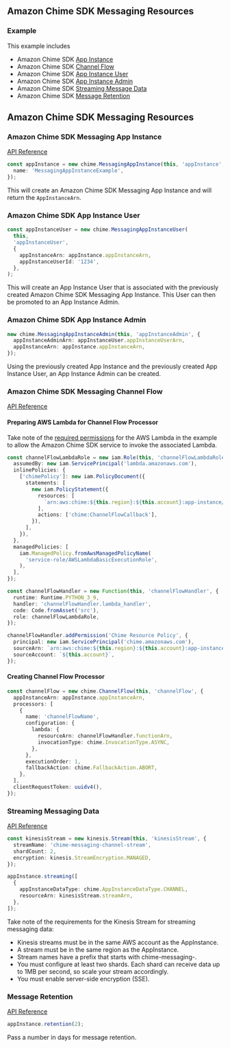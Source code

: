 ## Amazon Chime SDK Messaging Resources

### Example

This example includes

- Amazon Chime SDK [App Instance](https://docs.aws.amazon.com/chime-sdk/latest/dg/create-app-instance.html)
- Amazon Chime SDK [Channel Flow](https://docs.aws.amazon.com/chime-sdk/latest/dg/using-channel-flows.html)
- Amazon Chime SDK [App Instance User](https://docs.aws.amazon.com/chime-sdk/latest/dg/create-app-instance-user.html)
- Amazon Chime SDK [App Instance Admin](https://docs.aws.amazon.com/chime-sdk/latest/dg/auth-by-role.html#appinstanceadmin)
- Amazon Chime SDK [Streaming Message Data](https://docs.aws.amazon.com/chime-sdk/latest/dg/streaming-export.html)
- Amazon Chime SDK [Message Retention](https://docs.aws.amazon.com/chime-sdk/latest/dg/manage-retention.html)

## Amazon Chime SDK Messaging Resources

### Amazon Chime SDK Messaging App Instance

[API Reference](https://docs.aws.amazon.com/chime-sdk/latest/APIReference/API_identity-chime_CreateAppInstance.html)

```typescript
const appInstance = new chime.MessagingAppInstance(this, 'appInstance', {
  name: 'MessagingAppInstanceExample',
});
```

This will create an Amazon Chime SDK Messaging App Instance and will return the `AppInstanceArn`.

### Amazon Chime SDK App Instance User

```typescript
const appInstanceUser = new chime.MessagingAppInstanceUser(
  this,
  'appInstanceUser',
  {
    appInstanceArn: appInstance.appInstanceArn,
    appInstanceUserId: '1234',
  },
);
```

This will create an App Instance User that is associated with the previously created Amazon Chime SDK Messaging App Instance. This User can then be promoted to an App Instance Admin.

### Amazon Chime SDK App Instance Admin

```typescript
new chime.MessagingAppInstanceAdmin(this, 'appInstanceAdmin', {
  appInstanceAdminArn: appInstanceUser.appInstanceUserArn,
  appInstanceArn: appInstance.appInstanceArn,
});
```

Using the previously created App Instance and the previously created App Instance User, an App Instance Admin can be created.

### Amazon Chime SDK Messaging Channel Flow

[API Reference](https://docs.aws.amazon.com/chime-sdk/latest/APIReference/API_messaging-chime_CreateChannelFlow.html)

#### Preparing AWS Lambda for Channel Flow Processor

Take note of the [required permissions](https://docs.aws.amazon.com/chime-sdk/latest/dg/processor-setup.html) for the AWS Lambda in the example to allow the Amazon Chime SDK service to invoke the associated Lambda.

```typescript
const channelFlowLambdaRole = new iam.Role(this, 'channelFlowLambdaRole', {
  assumedBy: new iam.ServicePrincipal('lambda.amazonaws.com'),
  inlinePolicies: {
    ['chimePolicy']: new iam.PolicyDocument({
      statements: [
        new iam.PolicyStatement({
          resources: [
            `arn:aws:chime:${this.region}:${this.account}:app-instance/*`,
          ],
          actions: ['chime:ChannelFlowCallback'],
        }),
      ],
    }),
  },
  managedPolicies: [
    iam.ManagedPolicy.fromAwsManagedPolicyName(
      'service-role/AWSLambdaBasicExecutionRole',
    ),
  ],
});

const channelFlowHandler = new Function(this, 'channelFlowHandler', {
  runtime: Runtime.PYTHON_3_9,
  handler: 'channelFlowHandler.lambda_handler',
  code: Code.fromAsset('src'),
  role: channelFlowLambdaRole,
});

channelFlowHandler.addPermission('Chime Resource Policy', {
  principal: new iam.ServicePrincipal('chime.amazonaws.com'),
  sourceArn: `arn:aws:chime:${this.region}:${this.account}:app-instance/*`,
  sourceAccount: `${this.account}`,
});
```

#### Creating Channel Flow Processor

```typescript
const channelFlow = new chime.ChannelFlow(this, 'channelFlow', {
  appInstanceArn: appInstance.appInstanceArn,
  processors: [
    {
      name: 'channelFlowName',
      configuration: {
        lambda: {
          resourceArn: channelFlowHandler.functionArn,
          invocationType: chime.InvocationType.ASYNC,
        },
      },
      executionOrder: 1,
      fallbackAction: chime.FallbackAction.ABORT,
    },
  ],
  clientRequestToken: uuidv4(),
});
```

### Streaming Messaging Data

[API Reference](https://docs.aws.amazon.com/chime-sdk/latest/APIReference/API_PutAppInstanceStreamingConfigurations.html)

```typescript
const kinesisStream = new kinesis.Stream(this, 'kinesisStream', {
  streamName: 'chime-messaging-channel-stream',
  shardCount: 2,
  encryption: kinesis.StreamEncryption.MANAGED,
});

appInstance.streaming([
  {
    appInstanceDataType: chime.AppInstanceDataType.CHANNEL,
    resourceArn: kinesisStream.streamArn,
  },
]);
```

Take note of the requirements for the Kinesis Stream for streaming messaging data:

- Kinesis streams must be in the same AWS account as the AppInstance.
- A stream must be in the same region as the AppInstance.
- Stream names have a prefix that starts with chime-messaging-.
- You must configure at least two shards. Each shard can receive data up to 1MB per second, so scale your stream accordingly.
- You must enable server-side encryption (SSE).

### Message Retention

[API Reference](https://docs.aws.amazon.com/chime-sdk/latest/APIReference/API_PutAppInstanceRetentionSettings.html)

```typescript
appInstance.retention(2);
```

Pass a number in days for message retention.
